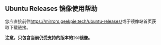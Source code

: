 ## Ubuntu Releases 镜像使用帮助

您应直接前往<https://mirrors.geekpie.tech/ubuntu-releases/>或于镜像站首页获取下载链接。

**注意，只包含当前仍受支持的版本的`ISO`镜像。**